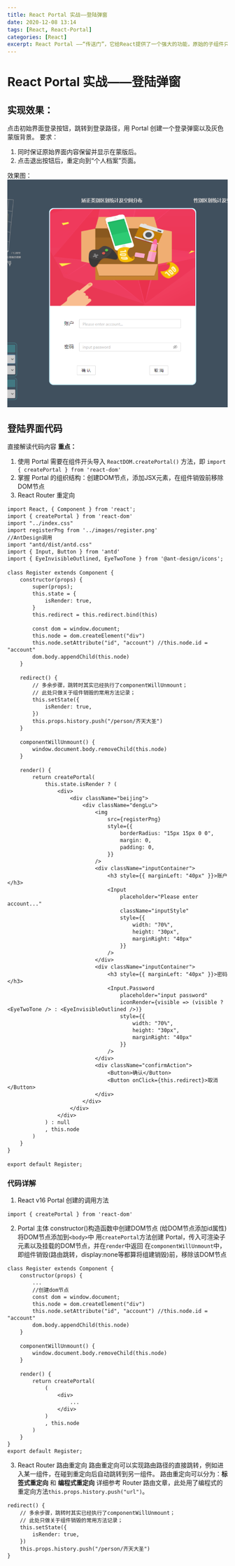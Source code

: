 ```yaml
---
title: React Portal 实战——登陆弹窗
date: 2020-12-08 13:14
tags: [React, React-Portal]
categories: [React]
excerpt: React Portal ——“传送门”，它给React提供了一个强大的功能，原始的子组件只能在父组件的代码内部调用位置进行渲染，这就会影响到整个父组件的排版，特别是一些类似于弹窗的效果，会挤占父组件的渲染空间，没有 Portal，我们就只能预留空间给弹窗组件，防止布局的混乱。而 Portal 的提出，让子组件能够跳出父组件，在其他任意挂载节点进行渲染，提高了代码的灵活性。本章结合 Portal 的一些学习，动手实现了登陆弹窗的功能组件。
---
```


# React Portal 实战——登陆弹窗

## 实现效果：
点击初始界面登录按钮，跳转到登录路径，用 Portal 创建一个登录弹窗以及灰色蒙版背景。
要求：

1. 同时保证原始界面内容保留并显示在蒙版后。
2. 点击退出按钮后，重定向到“个人档案”页面。

效果图：
![](/img/posts_img/20201208094720091_21532.png)

## 登陆界面代码
直接解读代码内容
**重点：**

1. 使用 Portal 需要在组件开头导入 `ReactDOM.createPortal()` 方法，即 `import { createPortal } from 'react-dom'`
2. 掌握 Portal 的组织结构：创建DOM节点，添加JSX元素，在组件销毁前移除DOM节点
3. React Router 重定向

```
import React, { Component } from 'react';
import { createPortal } from 'react-dom'
import "../index.css"
import registerPng from '../images/register.png'
//AntDesign调用
import "antd/dist/antd.css"
import { Input, Button } from 'antd'
import { EyeInvisibleOutlined, EyeTwoTone } from '@ant-design/icons';

class Register extends Component {
    constructor(props) {
        super(props);
        this.state = {
            isRender: true,
        }
        this.redirect = this.redirect.bind(this)

        const dom = window.document;
        this.node = dom.createElement("div")
        this.node.setAttribute("id", "account") //this.node.id = "account"
        dom.body.appendChild(this.node)
    }

    redirect() {
        // 多余步骤，跳转时其实已经执行了componentWillUnmount；
        // 此处只做关于组件销毁的常用方法记录；
        this.setState({
            isRender: true,
        })
        this.props.history.push("/person/齐天大圣")
    }

    componentWillUnmount() {
        window.document.body.removeChild(this.node)
    }

    render() {
        return createPortal(
            this.state.isRender ? (
                <div>
                    <div className="beijing">
                        <div className="dengLu">
                            <img
                                src={registerPng}
                                style={{
                                    borderRadius: "15px 15px 0 0",
                                    margin: 0,
                                    padding: 0,
                                }}
                            />
                            <div className="inputContainer">
                                <h3 style={{ marginLeft: "40px" }}>账户</h3>
                                <Input
                                    placeholder="Please enter account..."
                                    className="inputStyle"
                                    style={{
                                        width: "70%",
                                        height: "30px",
                                        marginRight: "40px"
                                    }}
                                />
                            </div>
                            <div className="inputContainer">
                                <h3 style={{ marginLeft: "40px" }}>密码</h3>
                                <Input.Password
                                    placeholder="input password"
                                    iconRender={visible => (visible ? <EyeTwoTone /> : <EyeInvisibleOutlined />)}
                                    style={{
                                        width: "70%",
                                        height: "30px",
                                        marginRight: "40px"
                                    }}
                                />
                            </div>
                            <div className="confirmAction">
                                <Button>确认</Button>
                                <Button onClick={this.redirect}>取消</Button>
                            </div>
                        </div>
                    </div>
                </div>
            ) : null
            , this.node
        )
    }
}

export default Register;
```

### 代码详解
1. React v16 Portal 创建的调用方法
```
import { createPortal } from 'react-dom'
```
2. Portal 主体
constructor()构造函数中创建DOM节点
(给DOM节点添加id属性)
将DOM节点添加到`<body>`中
用`createPortal`方法创建 Portal，传入可渲染子元素以及挂载的DOM节点，并在`render`中返回
在`componentWillUnmount`中，即组件销毁(路由跳转，display:none等都算将组建销毁)前，移除该DOM节点
```
class Register extends Component {
    constructor(props) {
        ...
        //创建dom节点
        const dom = window.document;
        this.node = dom.createElement("div")
        this.node.setAttribute("id", "account") //this.node.id = "account"
        dom.body.appendChild(this.node)
    }

    componentWillUnmount() {
        window.document.body.removeChild(this.node)
    }

    render() {
        return createPortal(
            (
                <div>
                    ...
                </div>
            )
            , this.node
        )
    }
}
export default Register;
```
3. React Router 路由重定向
路由重定向可以实现路由路径的直接跳转，例如进入某一组件，在碰到重定向后自动跳转到另一组件。
路由重定向可以分为：**标签式重定向** 和 **编程式重定向**
详细参考 Router 路由文章，此处用了编程式的重定向方法`this.props.history.push("url")`。
```
redirect() {
    // 多余步骤，跳转时其实已经执行了componentWillUnmount；
    // 此处只做关于组件销毁的常用方法记录；
    this.setState({
        isRender: true,
    })
    this.props.history.push("/person/齐天大圣")
}
```